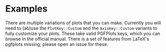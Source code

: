 # Examples

There are multiple variations of plots that you can make. Currently you will 
need to (ab)use the `PlotKey::Custom` and the `AxisKey::Custom` variants to
fully customize your plots. These take valid PGFPlots keys, which you can browse
in the official manual. There is a set of features from LaTeX's pgfplots
missing; please open an issue for these.
